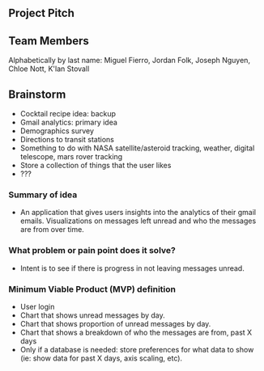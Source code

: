## Project Pitch

## Team Members

Alphabetically by last name: Miguel Fierro, Jordan Folk, Joseph Nguyen, Chloe Nott, K'lan Stovall

## Brainstorm

- Cocktail recipe idea: backup
- Gmail analytics: primary idea
- Demographics survey
- Directions to transit stations
- Something to do with NASA satellite/asteroid tracking, weather, digital telescope, mars rover tracking
- Store a collection of things that the user likes
- ???

### Summary of idea

- An application that gives users insights into the analytics of their gmail emails. Visualizations on messages left unread and who the messages are from over time. 

### What problem or pain point does it solve?

- Intent is to see if there is progress in not leaving messages unread.

### Minimum Viable Product (MVP) definition

- User login
- Chart that shows unread messages by day.
- Chart that shows proportion of unread messages by day.
- Chart that shows a breakdown of who the messages are from, past X days
- Only if a database is needed: store preferences for what data to show (ie: show data for past X days, axis scaling, etc).
